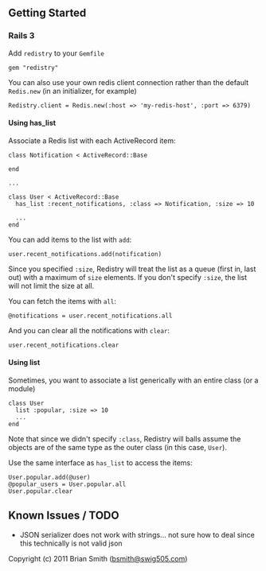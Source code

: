 Getting Started
---------------

### Rails 3

Add `redistry` to your `Gemfile`

    gem "redistry"

You can also use your own redis client connection rather than the default `Redis.new` (in an initializer, for example)

    Redistry.client = Redis.new(:host => 'my-redis-host', :port => 6379)


#### Using has_list

Associate a Redis list with each ActiveRecord item:

    class Notification < ActiveRecord::Base

    end

    ...

    class User < ActiveRecord::Base
      has_list :recent_notifications, :class => Notification, :size => 10

      ...
    end

You can add items to the list with `add`:

    user.recent_notifications.add(notification)

Since you specified `:size`, Redistry will treat the list as a queue (first in, last out) with a 
maximum of `size` elements. If you don't specify `:size`, the list will not limit the size at all.

You can fetch the items with `all`:

    @notifications = user.recent_notifications.all

And you can clear all the notifications with `clear`:

    user.recent_notifications.clear


#### Using list

Sometimes, you want to associate a list generically with an entire class (or a module)

    class User
      list :popular, :size => 10
      ...
    end

Note that since we didn't specify `:class`, Redistry will balls assume the objects are of the same type as the outer class (in this case, `User`).

Use the same interface as `has_list` to access the items:

    User.popular.add(@user)
    @popular_users = User.popular.all
    User.popular.clear


Known Issues / TODO
-------------------

* JSON serializer does not work with strings... not sure how to deal since this technically is not valid json


Copyright (c) 2011 Brian Smith (bsmith@swig505.com)
